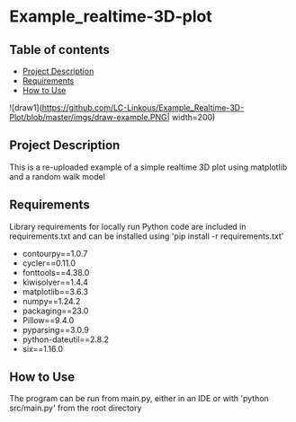 # Example_realtime-3D-plot
## Table of contents
* [Project Description](#Project-Description)
* [Requirements](#Requirements)
* [How to Use](#How-to-Use)


![draw1](https://github.com/LC-Linkous/Example_Realtime-3D-Plot/blob/master/imgs/draw-example.PNG| width=200)


## Project Description
This is a re-uploaded example of a simple realtime 3D plot using matplotlib and a random walk model

## Requirements
Library requirements for locally run Python code are included in requirements.txt and can be 
installed using 'pip install -r requirements.txt'

* contourpy==1.0.7
* cycler==0.11.0
* fonttools==4.38.0
* kiwisolver==1.4.4
* matplotlib==3.6.3
* numpy==1.24.2
* packaging==23.0
* Pillow==9.4.0
* pyparsing==3.0.9
* python-dateutil==2.8.2
* six==1.16.0

## How to Use
The program can be run from main.py, either in an IDE or with 'python src/main.py' from the root directory







